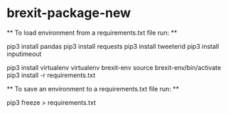 # brexit-package-new
 

** To load environment from a requirements.txt file run: **

pip3 install pandas
pip3 install requests
pip3 install tweeterid 
pip3 install inputimeout

pip3 install virtualenv
virtualenv brexit-env
source brexit-env/bin/activate
pip3 install -r requirements.txt

** To save an environment to a requirements.txt file run: **


pip3 freeze > requirements.txt


